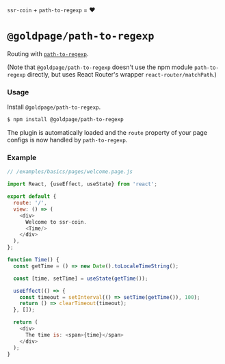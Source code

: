 <!---






    WARNING, READ THIS.
    This is a computed file. Do not edit.
    Instead, edit `/plugins/path-to-regexp/readme.template.md` and run `npm run docs` (or `yarn docs`).












    WARNING, READ THIS.
    This is a computed file. Do not edit.
    Instead, edit `/plugins/path-to-regexp/readme.template.md` and run `npm run docs` (or `yarn docs`).












    WARNING, READ THIS.
    This is a computed file. Do not edit.
    Instead, edit `/plugins/path-to-regexp/readme.template.md` and run `npm run docs` (or `yarn docs`).












    WARNING, READ THIS.
    This is a computed file. Do not edit.
    Instead, edit `/plugins/path-to-regexp/readme.template.md` and run `npm run docs` (or `yarn docs`).












    WARNING, READ THIS.
    This is a computed file. Do not edit.
    Instead, edit `/plugins/path-to-regexp/readme.template.md` and run `npm run docs` (or `yarn docs`).






-->

`ssr-coin` + `path-to-regexp` = :heart:

# `@goldpage/path-to-regexp`

Routing with [`path-to-regexp`](https://github.com/pillarjs/path-to-regexp).

(Note that `@goldpage/path-to-regexp` doesn't use the npm module `path-to-regexp` directly, but uses React Router's wrapper `react-router/matchPath`.)

### Usage

Install `@goldpage/path-to-regexp`.

~~~bash
$ npm install @goldpage/path-to-regexp
~~~

The plugin is automatically loaded and
the `route` property of your page configs is now handled by `path-to-regexp`.

### Example

~~~js
// /examples/basics/pages/welcome.page.js

import React, {useEffect, useState} from 'react';

export default {
  route: '/',
  view: () => (
    <div>
      Welcome to ssr-coin.
      <Time/>
    </div>
  ),
};

function Time() {
  const getTime = () => new Date().toLocaleTimeString();

  const [time, setTime] = useState(getTime());

  useEffect(() => {
    const timeout = setInterval(() => setTime(getTime()), 100);
    return () => clearTimeout(timeout);
  }, []);

  return (
    <div>
      The time is: <span>{time}</span>
    </div>
  );
}
~~~

<!---






    WARNING, READ THIS.
    This is a computed file. Do not edit.
    Instead, edit `/plugins/path-to-regexp/readme.template.md` and run `npm run docs` (or `yarn docs`).












    WARNING, READ THIS.
    This is a computed file. Do not edit.
    Instead, edit `/plugins/path-to-regexp/readme.template.md` and run `npm run docs` (or `yarn docs`).












    WARNING, READ THIS.
    This is a computed file. Do not edit.
    Instead, edit `/plugins/path-to-regexp/readme.template.md` and run `npm run docs` (or `yarn docs`).












    WARNING, READ THIS.
    This is a computed file. Do not edit.
    Instead, edit `/plugins/path-to-regexp/readme.template.md` and run `npm run docs` (or `yarn docs`).












    WARNING, READ THIS.
    This is a computed file. Do not edit.
    Instead, edit `/plugins/path-to-regexp/readme.template.md` and run `npm run docs` (or `yarn docs`).






-->
